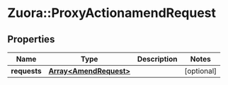 # Zuora::ProxyActionamendRequest

## Properties
Name | Type | Description | Notes
------------ | ------------- | ------------- | -------------
**requests** | [**Array&lt;AmendRequest&gt;**](AmendRequest.md) |  | [optional] 


